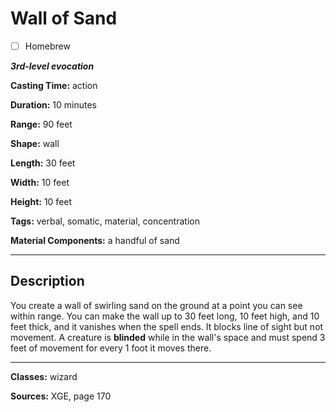 # Wall of Sand

- [ ] Homebrew

***3rd-level evocation***

**Casting Time:** action

**Duration:** 10 minutes

**Range:** 90 feet

**Shape:** wall

**Length:** 30 feet

**Width:** 10 feet

**Height:** 10 feet

**Tags:** verbal, somatic, material, concentration

**Material Components:** a handful of sand

---

## Description
You create a wall of swirling sand on the ground at a point you can see within range. You can make the wall up to 30 feet long, 10 feet high, and 10 feet thick, and it vanishes when the spell ends. It blocks line of sight but not movement. A creature is **blinded** while in the wall's space and must spend 3 feet of movement for every 1 foot it moves there.

---

**Classes:** wizard

**Sources:** XGE, page 170
